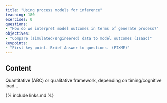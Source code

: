 ```yaml
---
title: "Using process models for inference"
teaching: 180
exercises: 0
questions:
- "How do we interpret model outcomes in terms of generate process?"
objectives:
- "Compare (simulated/engineered) data to model outcomes (Isaac)"
keypoints:
- "First key point. Brief Answer to questions. (FIXME)"
---
```




## Content

Quantitative (ABC) or qualitative framework, depending on timing/cognitive load...

{% include links.md %}

